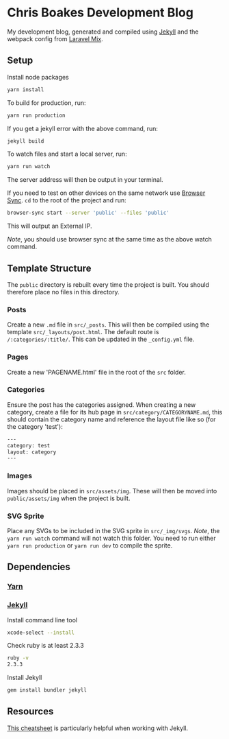 # Chris Boakes Development Blog

My development blog, generated and compiled using [Jekyll](https://jekyllrb.com/) and the webpack config from [Laravel Mix](https://github.com/JeffreyWay/laravel-mix).

## Setup

Install node packages

```sh
yarn install
```

To build for production, run:

```sh
yarn run production
```

If you get a jekyll error with the above command, run:

```sh
jekyll build
```

To watch files and start a local server, run:

```sh
yarn run watch
```

The server address will then be output in your terminal.

If you need to test on other devices on the same network use [Browser Sync](https://browsersync.io/). `cd` to the root of the project and run:

```sh
browser-sync start --server 'public' --files 'public'
```

This will output an External IP.

*Note*, you should use browser sync at the same time as the above watch command.

## Template Structure

The `public` directory is rebuilt every time the project is built. You should therefore place no files in this directory.

### Posts
Create a new `.md` file in `src/_posts`. This will then be compiled using the template `src/_layouts/post.html`. The default route is `/:categories/:title/`. This can be updated in the `_config.yml` file.

### Pages
Create a new 'PAGENAME.html' file in the root of the `src` folder.

### Categories
Ensure the post has the categories assigned. When creating a new category, create a file for its hub page in `src/category/CATEGORYNAME.md`, this should contain the category name and reference the layout file like so (for the category 'test'):

```html
---
category: test
layout: category
---
```

### Images

Images should be placed in `src/assets/img`. These will then be moved into `public/assets/img` when the project is built.

### SVG Sprite

Place any SVGs to be included in the SVG sprite in `src/_img/svgs`. *Note*, the `yarn run watch` command will not watch this folder. You need to run either `yarn run production` or `yarn run dev` to compile the sprite.

## Dependencies

### [Yarn](https://yarnpkg.com/en/)

### [Jekyll](https://jekyllrb.com/)

Install command line tool
```sh
xcode-select --install
```

Check ruby is at least 2.3.3

```sh
ruby -v
2.3.3
```

Install Jekyll

```sh
gem install bundler jekyll
```

## Resources

[This cheatsheet](https://devhints.io/jekyll) is particularly helpful when working with Jekyll.
